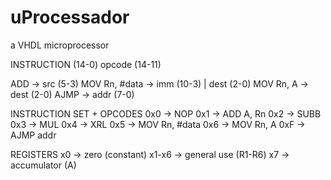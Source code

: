 ﻿# uProcessador
a VHDL microprocessor

INSTRUCTION (14-0)
opcode (14-11)

ADD -> src (5-3)
MOV Rn, #data -> imm (10-3) | dest (2-0) 
MOV Rn, A -> dest (2-0)
AJMP -> addr (7-0)

INSTRUCTION SET + OPCODES
0x0 -> NOP
0x1 -> ADD A, Rn
0x2 -> SUBB
0x3 -> MUL
0x4 -> XRL
0x5 -> MOV Rn, #data
0x6 -> MOV Rn, A
0xF -> AJMP addr

REGISTERS
x0 -> zero (constant)
x1-x6 -> general use (R1-R6)
x7 -> accumulator (A)